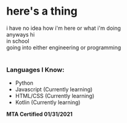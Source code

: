 <h1>here's a thing</h1>
<p1>
i have no idea how i'm here or what i'm doing<br>
anyways hi<br>
in school<br>
going into either engineering or programming<br>
</p1>
<br>
<h3>Languages I Know:</h3>
<ul>
 <li>Python</li>
 <li>Javascript (Currently learning)</li>
 <li>HTML/CSS (Currently learning)</li>
 <li>Kotlin (Currently learning)</li>
</ul>
<p2><strong>MTA Certified 01/31/2021</strong></p2>

<!---
Garfield2875/Garfield2875 is a ✨ special ✨ repository because its `README.md` (this file) appears on your GitHub profile.
You can click the Preview link to take a look at your changes.
--->
